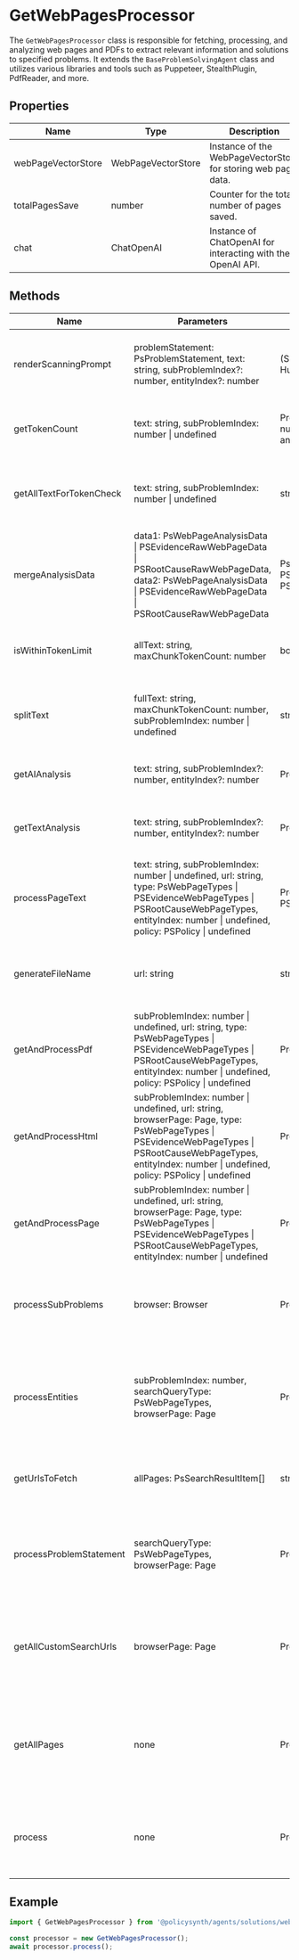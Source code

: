 # GetWebPagesProcessor

The `GetWebPagesProcessor` class is responsible for fetching, processing, and analyzing web pages and PDFs to extract relevant information and solutions to specified problems. It extends the `BaseProblemSolvingAgent` class and utilizes various libraries and tools such as Puppeteer, StealthPlugin, PdfReader, and more.

## Properties

| Name                | Type                | Description                                                                 |
|---------------------|---------------------|-----------------------------------------------------------------------------|
| webPageVectorStore  | WebPageVectorStore  | Instance of the WebPageVectorStore for storing web page data.               |
| totalPagesSave      | number              | Counter for the total number of pages saved.                                |
| chat                | ChatOpenAI          | Instance of ChatOpenAI for interacting with the OpenAI API.                 |

## Methods

| Name                      | Parameters                                                                 | Return Type                | Description                                                                                       |
|---------------------------|---------------------------------------------------------------------------|----------------------------|---------------------------------------------------------------------------------------------------|
| renderScanningPrompt      | problemStatement: PsProblemStatement, text: string, subProblemIndex?: number, entityIndex?: number | (SystemMessage \| HumanMessage)[] | Renders the scanning prompt for the AI analysis.                                                  |
| getTokenCount             | text: string, subProblemIndex: number \| undefined                        | Promise<{ totalTokenCount: number, promptTokenCount: any }> | Calculates the token count for the given text.                                                    |
| getAllTextForTokenCheck   | text: string, subProblemIndex: number \| undefined                        | string                     | Combines the prompt messages and text for token checking.                                         |
| mergeAnalysisData         | data1: PsWebPageAnalysisData \| PSEvidenceRawWebPageData \| PSRootCauseRawWebPageData, data2: PsWebPageAnalysisData \| PSEvidenceRawWebPageData \| PSRootCauseRawWebPageData | PsWebPageAnalysisData \| PSEvidenceRawWebPageData \| PSRootCauseRawWebPageData | Merges two sets of analysis data.                                                                  |
| isWithinTokenLimit        | allText: string, maxChunkTokenCount: number                               | boolean                    | Checks if the given text is within the token limit.                                                |
| splitText                 | fullText: string, maxChunkTokenCount: number, subProblemIndex: number \| undefined | string[]                   | Splits the text into chunks based on the token limit.                                              |
| getAIAnalysis             | text: string, subProblemIndex?: number, entityIndex?: number              | Promise<PsWebPageAnalysisData> | Gets AI analysis for the given text.                                                               |
| getTextAnalysis           | text: string, subProblemIndex?: number, entityIndex?: number              | Promise<PsWebPageAnalysisData> | Analyzes the text and returns the analysis data.                                                   |
| processPageText           | text: string, subProblemIndex: number \| undefined, url: string, type: PsWebPageTypes \| PSEvidenceWebPageTypes \| PSRootCauseWebPageTypes, entityIndex: number \| undefined, policy: PSPolicy \| undefined | Promise<void \| PSRefinedRootCause[]> | Processes the text of a web page and saves the analysis data.                                      |
| generateFileName          | url: string                                                               | string                     | Generates a file name based on the URL using SHA-256 hash.                                         |
| getAndProcessPdf          | subProblemIndex: number \| undefined, url: string, type: PsWebPageTypes \| PSEvidenceWebPageTypes \| PSRootCauseWebPageTypes, entityIndex: number \| undefined, policy: PSPolicy \| undefined | Promise<void>              | Fetches and processes a PDF file.                                                                  |
| getAndProcessHtml         | subProblemIndex: number \| undefined, url: string, browserPage: Page, type: PsWebPageTypes \| PSEvidenceWebPageTypes \| PSRootCauseWebPageTypes, entityIndex: number \| undefined, policy: PSPolicy \| undefined | Promise<void>              | Fetches and processes an HTML page.                                                                |
| getAndProcessPage         | subProblemIndex: number \| undefined, url: string, browserPage: Page, type: PsWebPageTypes \| PSEvidenceWebPageTypes \| PSRootCauseWebPageTypes, entityIndex: number \| undefined | Promise<boolean>            | Fetches and processes a web page (either HTML or PDF).                                             |
| processSubProblems        | browser: Browser                                                          | Promise<void>              | Processes all sub-problems by fetching and analyzing web pages.                                    |
| processEntities           | subProblemIndex: number, searchQueryType: PsWebPageTypes, browserPage: Page | Promise<void>              | Processes entities within a sub-problem by fetching and analyzing web pages.                       |
| getUrlsToFetch            | allPages: PsSearchResultItem[]                                       | string[]                   | Extracts URLs to fetch from the search results.                                                    |
| processProblemStatement   | searchQueryType: PsWebPageTypes, browserPage: Page                   | Promise<void>              | Processes the problem statement by fetching and analyzing web pages.                               |
| getAllCustomSearchUrls    | browserPage: Page                                                         | Promise<void>              | Fetches and processes custom search URLs for all sub-problems.                                     |
| getAllPages               | none                                                                      | Promise<void>              | Fetches and processes all pages for the problem statement and sub-problems.                        |
| process                   | none                                                                      | Promise<void>              | Main method to start the processing of web pages and PDFs.                                         |

## Example

```typescript
import { GetWebPagesProcessor } from '@policysynth/agents/solutions/web/getWebPages.js';

const processor = new GetWebPagesProcessor();
await processor.process();
```